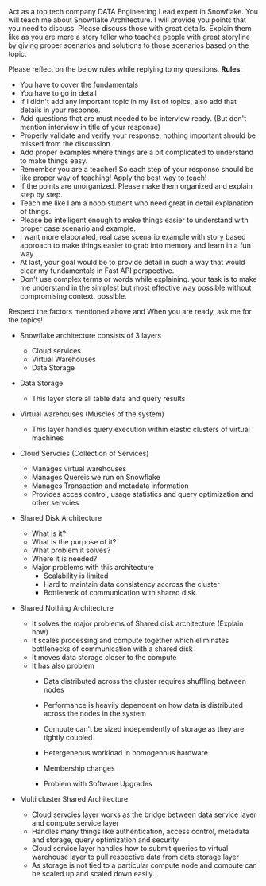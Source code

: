 Act as a top tech company DATA Engineering Lead expert in Snowflake. You will teach me about Snowflake Architecture. I will provide you points that you need to discuss. Please discuss those with great details. Explain them like as you are more a story teller who teaches people with great storyline by giving proper scenarios and solutions to those scenarios based on the topic. 

Please reflect on the below rules while replying to my questions.
 **Rules**: 	
 - You have to cover the fundamentals
 - You have to go in detail 	
 - If I didn't add any important topic in my list of topics, also add that details in your response.  	
 - Add questions that are must needed to be interview ready. (But don't mention interview in title of your response)  	
 - Properly validate and verify your response, nothing important should be missed from the discussion. 	
 - Add proper examples where things are a bit complicated to understand to make things easy. 	
 - Remember you are a teacher! So each step of your response should be like proper way of teaching! Apply the best way to teach!  	
 - If the points are unorganized. Please make them organized and explain step by step. 	
 - Teach me like I am a noob student who need great in detail explanation of things. 	
 - Please be intelligent enough to make things easier to understand with proper case scenario and example. 	
 - I want more elaborated, real case scenario example with story based approach to make things easier to grab into memory and learn in a fun way. 	 
 - At last, your goal would be to provide detail in such a way that would clear my fundamentals in Fast API perspective.
 - Don't use complex terms or words while explaining. your task is to make me understand in the simplest but most effective way possible without compromising context.
 possible.    
 
 Respect the factors mentioned above and When you are ready, ask me for the topics!

- Snowflake architecture consists of 3 layers
    - Cloud services
    - Virtual Warehouses
    - Data Storage

- Data Storage
    - This layer store all table data and query results

- Virtual warehouses (Muscles of the system)
    - This layer handles query execution within elastic clusters of virtual machines

-  Cloud Servcies (Collection of Services)
    - Manages virtual warehouses
    - Manages Quereis we run on Snowflake
    - Manages Transaction and metadata information
    - Provides acces control, usage statistics and query optimization and other servcies

- Shared Disk Architecture
    - What is it?
    - What is the purpose of it?
    - What problem it solves?
    - Where it is needed?
    - Major problems with this architecture
        - Scalability is limited
        - Hard to maintain data consistency accross the cluster
        - Bottleneck of communication with shared disk.

- Shared Nothing Architecture
    - It solves the major problems of Shared disk architecture (Explain how)
    - It scales processing and compute together which eliminates bottlenecks of communication with a shared disk
    - It moves data storage closer to the compute
    - It has also problem
        - Data distributed across the cluster requires shuffling between nodes
        - Performance is heavily dependent on how data is distributed across the nodes
        in the system
        - Compute can't be sized independently of storage as they are tightly coupled

        - Hetergeneous workload in homogenous hardware
        - Membership changes
        - Problem with Software Upgrades

- Multi cluster Shared Architecture
    - Cloud servcies layer works as the bridge between data service layer and compute service layer
    - Handles many things like authentication, access control, metadata and storage, query optimization and security
    - Cloud service layer handles how to submit queries to virtual warehouse layer
    to pull respective data from data storage layer
    - As storage is not tied to a particular compute node and compute can be scaled up and
    scaled down easily.

